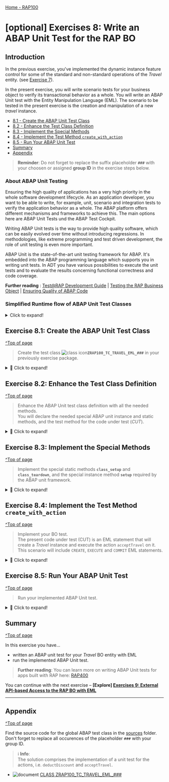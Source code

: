[Home - RAP100](../../#exercises)

# \[optional\] Exercises 8: Write an ABAP Unit Test for the RAP BO 

## Introduction 
In the previous exercise, you've implemented the dynamic instance feature control for some of the standard and non-standard operations of the _Travel_ entity. (see [Exercise 7](../ex7/readme.md)).

In the present exercise, you will write scenario tests for your business object to verify its transactional behavior as a whole. You will write an ABAP Unit test with the Entity Manipulation Language (EML). The scenario to be tested in the present exercise is the creation and manipulation of a new _travel_ instance.

- [8.1 - Create the ABAP Unit Test Class](#exercise-81-create-the-abap-unit-test-class)
- [8.2 - Enhance the Test Class Definition](#exercise-82-enhance-the-test-class-definition)
- [8.3 - Implement the Special Methods](#exercise-83-implement-the-special-methods)
- [8.4 - Implement the Test Method `create_with_action`](#exercise-84-implement-the-test-method-create_with_action)
- [8.5 - Run Your ABAP Unit Test](#exercise-85-run-your-abap-unit-test)
- [Summary](#summary)
- [Appendix](#appendix)

> **Reminder**: Do not forget to replace the suffix placeholder **`###`** with your choosen or assigned **group ID** in the exercise steps below. 

### About ABAP Unit Testing

Ensuring the high quality of applications has a very high priority in the whole software development lifecycle. As an application developer, you want to be able to write, for example, unit, scenario and integration tests to verify the application behavior as a whole. The ABAP platform offers different mechanisms and frameworks to achieve this. The main options here are ABAP Unit Tests und the ABAP Test Cockpit.

Writing ABAP Unit tests is the way to provide high quality software, which can be easily evolved over time without introducing regressions. In methodologies, like extreme programming and test driven development, the role of unit testing is even more important. 

ABAP Unit is the state-of-the-art unit testing framework for ABAP. It's embedded into the ABAP programming language which supports you in writing unit tests. In ADT you have various possibilities to execute the unit tests and to evaluate the results concerning functional correctness and code coverage.

**Further reading** : [Test@RAP Development Guide](https://help.sap.com/viewer/923180ddb98240829d935862025004d6/Cloud/en-US/1fa88de357464d98a08165cb5830c0ad.html) | [Testing the RAP Business Object](https://help.sap.com/viewer/923180ddb98240829d935862025004d6/Cloud/en-US/600245bbe0204b34b4cd7626339fd56b.html) | [Ensuring Quality of ABAP Code](https://help.sap.com/viewer/5371047f1273405bb46725a417f95433/Cloud/en-US/4ec7641e6e391014adc9fffe4e204223.html)

### Simplified Runtime flow of ABAP Unit Test Classes

<details>
  <summary>Click to expand!</summary>

The ABAP Unit framework has standard special methods which needs to be implemented to set up and destroy a given test cofiguration.
- The standard special static methods of the test configuration **`class_setup()`** and **`class_teardown()`**.
  - **`class_setup()`**: This setup method is executed once before all tests of the class. It is used to setup the test environment.
  - **`class_teardown()`**: This teardown method is executed once after all tests of the test class are executed. It is used to destroy the test environment.
- The standard special instance methods of the test configuration: **`setup()`** and **`teardown()`**.
  - **`setup()`**: This method is executed before each individual test or before each execution of a test method. It is used, for example, to reset the test doubles before the execution of each test method.
  - **`teardown()`**: This method is executed after each individual test or after each execution of a test method. It will be used to rollback any changes in involved entities 

Below is a simplified representation of the runtime flow of ABAP Unit test classes. 

ABAP Unit test methods: **`<test method>()`** represents each unit test method for a given code under test (CUT). Such method is identifiable by the addition **`FOR TESTING`** in the method interface.

 ![BO Test – Adjust Test Class](images/testclassruntimeflow01.png)

</details>

## Exercise 8.1: Create the ABAP Unit Test Class
[^Top of page](#)

> Create the test class ![class icon](images/adt_class.png)**`ZRAP100_TC_TRAVEL_EML_###`** in your previously exercise package.

<details>
  <summary>🔵 Click to expand!</summary>

1. Right-click on your package ![package icon](images/adt_package.png)**`ZRAP100_###`** and choose **New > ABAP Class** from the context menu.      
 
2. Maintain the required information (`###` is your group ID) and click **Next >**.
   - Name: **`ZRAP100_TC_TRAVEL_EML_###`**
   - Description: _**`BO Test with EML`**_    

3. Assign a transport request and choose **Finish** to create the new ABAP class.

   ![Test Class](images/testclass01.png)

4. Specify the new global ABAP class as an ABAP Unit test class and also specify the test relation to the behavior definition (**`BDEF`**) of your _Travel_ BO entity **`ZRAP100_R_TravelTP_###`**.
       
   For that, insert the addition **`FOR TESTING RISK LEVEL HARMLESS DURATION SHORT`** after the addition **`CREATE PPUBLIC`** (just before the **`.`**) of the class definition to enable the class for ABAP Unit testing.
   
   ```ABAP   
   FOR TESTING
   RISK LEVEL HARMLESS
   DURATION SHORT   
   ```
   
   Then add the ABAP Doc comment provided as code snippet below at the top of class editor to specify the test relation with your behavior definition **`ZRAP100_R_TravelTP_###`** (TADIR entry: `R3TR BDEF`). Replace the placeholder `###` with your group ID.
   
   > **Info**: In ABAP Unit testing, test relations allow the tests of a given object to be executed from the referenced object. In the present example, you will execute the test for your RAP BO in the separate test class. It is also possible to write ABAP Unit tests directly in the behavior implementation classes. 
   
   ```ABAP
   "! @testing BDEF:ZRAP100_R_TravelTP_###
   ```
   
   Your source code should look like this:
   
   ![Test Class](images/ex8_1.png)
 
5. Save ![save icon](images/adt_save.png) the changes.

</details>

## Exercise 8.2: Enhance the Test Class Definition
[^Top of page](#)

> Enhance the ABAP Unit test class definition with all the needed methods.  
> You will declare the needed special ABAP unit instance and static methods, and the test method for the code under test (_CUT_).

<details>
  <summary>🔵 Click to expand!</summary>

1. Insert the code snippet provided below under the **`PRIVATE SECTION.`** statement in the class definition.  
  
  Mock data for the _Agency_ and _Customer_ entities are needed in the present test scenario.
   
   ```ABAP
       CLASS-DATA:
         cds_test_environment TYPE REF TO if_cds_test_environment,
         sql_test_environment TYPE REF TO if_osql_test_environment,
         begin_date           TYPE /dmo/begin_date,
         end_date             TYPE /dmo/end_date,
         agency_mock_data     TYPE STANDARD TABLE OF /dmo/agency,
         customer_mock_data   TYPE STANDARD TABLE OF /dmo/customer.
       
       CLASS-METHODS:
         class_setup,    " setup test double framework
         class_teardown. " stop test doubles
      METHODS:
         setup,          " reset test doubles      
         teardown.       " rollback any changes
         
      METHODS:
         " CUT: create with action call and commit
         create_with_action FOR TESTING RAISING cx_static_check.
   ```
       
   An error will be displayed in the ABAP editor due to the missing method bodies in the class implementations.  
   
2. Add the method bodies via ADT quick fix.    
    
   For that, set your cursor on the method name **`class_setup`**, press **Ctrl+1** to display the **Quick Assist** view, and select the entry _**`+ Add 5 unimplemented methods`**_ from the pop-up menu to add the empty method bodies in the class implementation section.

   Your source code should now look like:
   
   ![Test Class](images/testclass03.png) 
   
    **Short explanation**:
      - Various static attributes for the test doubles and the mock data  
        -	**`cds_test_environment`**: The reference object for the CDS TDF (**`if_cds_test_environment`**) which is used to provide test doubles for the _travel_ CDS entity of the base BO view. The CDS test doubles will be used for _read_ operations.  
        -	**`sql_test_environment`**: The reference object for the ABAP SQL TDF (**`if_osql_test_environment`**) is used for stubing the additional needed database tables. The database test doubles will be used for _write_ operations.          
      - The ABAP unit framework standard special methods of the test configuration are specified: **`setup`**, **`teardown`**, **`class_setup`**, and **`class_teardown`**.
      -  The method **`create_with_action()`** is the unit test method for our CUT. Test methods are easily identifiable by the addition **`FOR TESTING`** in the method signature.
       
3. Save ![save icon](images/adt_save.png) the changes.
     
 </details>

## Exercise 8.3: Implement the Special Methods
[^Top of page](#)

> Implement the special static methods **`class_setup`** and **`class_teardown`**,  and the special instance method **`setup`** required by the ABAP unit framework.

<details>
  <summary>🔵 Click to expand!</summary>

1. Implement the static method **`class_setup`** which is used to setup the test doubles environment and prepare the test data.       
    
   Replace the method body with the code snippet below and replace all occurrences of the placeholder **`###`** with your group ID. 
   
   Use the **Pretty Printer** (**Shift+F1**) to format your source code and save ![save icon](images/adt_save.png) the changes.
      
   ```ABAP
    METHOD class_setup.
      " create the test doubles for the underlying CDS entities
      cds_test_environment = cl_cds_test_environment=>create_for_multiple_cds(
                        i_for_entities = VALUE #(
                          ( i_for_entity = 'ZRAP100_R_TravelTP_###' ) ) ).
                          
      " create test doubles for additional used tables.
      sql_test_environment = cl_osql_test_environment=>create(
      i_dependency_list = VALUE #( ( '/DMO/AGENCY' )
                                   ( '/DMO/CUSTOMER' ) ) ).

      " prepare the test data
      begin_date = cl_abap_context_info=>get_system_date( ) + 10.
      end_date   = cl_abap_context_info=>get_system_date( ) + 30.

      agency_mock_data   = VALUE #( ( agency_id = '070041' name = 'Agency 070041' ) ).
      customer_mock_data = VALUE #( ( customer_id = '000093' last_name = 'Customer 000093' ) ).
    ENDMETHOD.   
   ```   

   Your source code should look like this:
   
   ![Test Class](images/ex8_2.png)    
  
2. Save ![save icon](images/adt_save.png) the changes.

3. Implement the ABAP Unit framework standard static method **`class_teardown`** which is used to stop the test doubles at the end of the test class execution.
    
   Replace the method body with the code snippet provided below, format your code your source code, and save ![save icon](images/adt_save.png) the changes.

   ```ABAP
    METHOD class_teardown.
      " remove test doubles
      cds_test_environment->destroy(  ).
      sql_test_environment->destroy(  ).
    ENDMETHOD.
   ```   
   
   Your source code should look like this:
   
   ![Test Class](images/testclass05.png)


4.	Implement the special instance method **`setup`** which is used to reset the test doubles and insert the test data before the execution of the test method - or of each test method of a test class in general.    

    Insert the code snippet below in the appropriate method implementation as shown on the screenshot.

    ```ABAP
       METHOD setup.
         " clear the test doubles per test
         cds_test_environment->clear_doubles(  ).
         sql_test_environment->clear_doubles(  ).
         " insert test data into test doubles
         sql_test_environment->insert_test_data( agency_mock_data   ).
         sql_test_environment->insert_test_data( customer_mock_data ).
       ENDMETHOD.
    ``` 

    The source code should look like this:

    ![Test Class](images/testclass06.png)


5. Implement the special instance method **`teardown`** which is used to rollback any changes in the involved entities after the execution the test method.

    Replace the method body with the code snippet provided below and format your code your source code.

    ```ABAP
     METHOD teardown.
       " clean up any involved entity
       ROLLBACK ENTITIES.    
     ENDMETHOD.    
    ```

    The source code should look like follows.

    ![Test Class](images/testclass07.png)


6. Save ![save icon](images/adt_save.png) the changes.

 </details>
 
 ## Exercise 8.4: Implement the Test Method `create_with_action`
[^Top of page](#)

> Implement your BO test.   
> The present code under test (CUT) is an EML statement that will create a _Travel_ instance and execute the action `acceptTravel` on it. This scenario will include `CREATE`, `EXECUTE` and `COMMIT` EML statements.

<details>
  <summary>🔵 Click to expand!</summary>

1. Implement the test method **`create_with_action`**.  
   
   Insert the code snippet provided below in the method body and replace all occurrences of **`###`** with your group ID.

   ⚠**Attention**⚠:  
   In case you've defined and implemented the instance actions **`acceptTravel`** in the [Exercise 6](../ex6/readme.md)_), then uncomment the six (6) related code lines in the inserted source code.  
   
   ```ABAP   
      METHOD create_with_action.
        " create a complete composition: Travel (root) 
        MODIFY ENTITIES OF ZRAP100_R_TravelTP_###
         ENTITY Travel
         CREATE FIELDS ( AgencyID CustomerID BeginDate EndDate Description TotalPrice BookingFee CurrencyCode )
           WITH VALUE #( (  %cid = 'ROOT1'
                            AgencyID      = agency_mock_data[ 1 ]-agency_id
                            CustomerID    = customer_mock_data[ 1 ]-customer_id
                            BeginDate     = begin_date
                            EndDate       = end_date
                            Description   = 'TestTravel 1'
                            TotalPrice    = '1100'
                            BookingFee    = '20'
                            CurrencyCode  = 'EUR'
                         ) )

   *        " execute action `acceptTravel`
   *        ENTITY Travel
   *          EXECUTE acceptTravel
   *            FROM VALUE #( ( %cid_ref = 'ROOT1' ) )

        " execute action `deductDiscount`
         ENTITY Travel
           EXECUTE deductDiscount
             FROM VALUE #( ( %cid_ref = 'ROOT1'
                             %param-discount_percent = '20' ) )   "=> 20%

         " result parameters
         MAPPED   DATA(mapped)
         FAILED   DATA(failed)
         REPORTED DATA(reported).

        " expect no failures and messages
        cl_abap_unit_assert=>assert_initial( msg = 'failed'   act = failed ).
        cl_abap_unit_assert=>assert_initial( msg = 'reported' act = reported ).

        " expect a newly created record in mapped tables
        cl_abap_unit_assert=>assert_not_initial( msg = 'mapped-travel'  act = mapped-travel ).

        " persist changes into the database (using the test doubles)
        COMMIT ENTITIES RESPONSES
          FAILED   DATA(commit_failed)
          REPORTED DATA(commit_reported).

        " no failures expected
        cl_abap_unit_assert=>assert_initial( msg = 'commit_failed'   act = commit_failed ).
        cl_abap_unit_assert=>assert_initial( msg = 'commit_reported' act = commit_reported ).

        " read the data from the persisted travel entity (using the test doubles)
        SELECT * FROM ZRAP100_R_TravelTP_### INTO TABLE @DATA(lt_travel). "#EC CI_NOWHERE         
        " assert the existence of the persisted travel entity      
        cl_abap_unit_assert=>assert_not_initial( msg = 'travel from db' act = lt_travel ).
        " assert the generation of a travel ID (key) at creation
        cl_abap_unit_assert=>assert_not_initial( msg = 'travel-id' act = lt_travel[ 1 ]-TravelID ).
   *     " assert that the action has changed the overall status
   *     cl_abap_unit_assert=>assert_equals( msg = 'overall status' exp = 'A' act = lt_travel[ 1 ]-OverallStatus ).
        " assert the discounted booking_fee
        cl_abap_unit_assert=>assert_equals( msg = 'discounted booking_fee' exp = '16' act = lt_travel[ 1 ]-BookingFee ).
        
      ENDMETHOD.
   ```

   The source code should look like this:

   ![Test Class](images/ex8_3.png)
         
   **Short explanation:**  
   - The complete CUT is a complex EML Statement comprising a **`MODIFY ENTITIES`** statement **`CREATE`** and **`EXECUTE`** additions, and a **`COMMIT ENTITIES`** statement.
   - The class **`CL_ABAP_UNIT_ASSERT`** is used in test method implementations to check/assert the test assumptions. It offers various static methods for the purposes - e.g. `assert_equals()`, `assert_initial()`, `assert_not_initial()`, and `assert_differs()`.
   - Block (1) 
     - CUT: **`MODIFY ENTITIES`** statement, including the following
       - a **`CREATE`** addition which creates a _travel_ instance (root).
       - an **`EXECUTE`** addition which calls the action **`acceptTravel`** on the _travel_ instance.
       - an **`EXECUTE`** addition which calls the action **`deductDiscount`** on the _travel_ instance. 
     - First assertion block on the result parameters - before committing the changes 
       - An assertion used to check for eventual failures and messages during the creation of the instances and the execution of the action. 
       - An assertion used to check the returned **`mapped`** table for the created _travel_ and _booking_ instances. 
   - Block (2)
        - CUT:  **`COMMIT ENTITIES`** statement which persists the changes to the database (test doubles).
        - The second assertion block checks for an eventual failure of the performed commit by examinating the return parameters **`commit_failed`** and **`commit_reported`**.
   - Block (3)
        - Third assertion block to check the successful persistence of the data in the test doubles. 
        - For that, the committed data is first read via a **`SELECT`** statement on the base BO view **`ZRAP100_R_TravelTP_####`**; The data is read from the configure test double.
        - Various assertion checks are performed. Please read the comment lines in the code snippet for more explanation.

8.	Save ![save icon](images/adt_save.png) and activate ![activate icon](images/adt_activate.png) the changes.
  
You are through with writing your BO test. Go ahead and execute it.
 </details>


## Exercise 8.5: Run Your ABAP Unit Test 
[^Top of page](#)

> Run your implemented ABAP Unit test.

<details>
  <summary>🔵 Click to expand!</summary>

1. Execute the implemented unit test.   

   For that, right-click on either the test method name **`create_with_action`** or the test class name in the **Outline** or **Project Explorer** view, and select **Run as > ABAP Unit Test** from the context menu or simply press **Ctrl+Shift+F10**.  

   Your result should look like this:
   
   ![Test Class](images/testclass09.png)
   
2. Now, run the unit test from the related behavior definition **`ZRAP100_R_TravelTP_###`**.

    In the [8.1 - Create the ABAP Unit Test Class](#exercise-81-create-the-abap-unit-test-class) of this document, you've specified the test relation to your behavior definition **`ZRAP100_R_TravelTP_###`** using the special ABAP Doc comment **`"! @testing BDEF:ZRAP100_R_TravelTP_###`**, where **`###`** is your group ID.   
 
    This means that every ABAP Unit tests implemented in this test class can be executed from the behavior definition ![bdef icon](images/adt_bdef.png)**`ZRAP100_R_TravelTP_####`**.
  
    Select your BO behavior definition ![bdef icon](images/adt_bdef.png)**`ZRAP100_R_TravelTP_###`** in the **Project Explorer**, right-click on it, and select **Run as > ABAP Unit Test** (**Ctrl+Shift+F10**) from the context menu to executed all its related unit tests; Currently only one :-). 
    
    All unit tests related to this behavior definition are executed and displayed under _**Foreign Tests**_ in the _**ABAP Unit**_ view.
   
    ![Test Class](images/ex8_6.png)
    
    That's it for this exercise!     
 
 </details>

## Summary 
[^Top of page](#)

In this exercise you have... 
- written an ABAP unit test for your _Travel_ BO entity with EML 
- run the implemented ABAP Unit test.

> **Further reading**: You can learn more on writing ABAP Unit tests for apps built with RAP here: [RAP400](../../../../rap4xx/rap400)

You can continue with the next exercise – **\[Explore\] [Exercises 9: External API-based Access to the RAP BO with EML ](../ex9/readme.md)**

---

## Appendix
[^Top of page](#)

Find the source code for the global ABAP test class in the [sources](sources) folder. Don't forget to replace all occurences of the placeholder `###` with your group ID.

> ℹ **Info**:   
> The solution comprises the implementation of a unit test for the actions, i.e. `deductDiscount` and `acceptTravel`.

- ![document](images/doc.png) [CLASS ZRAP100_TC_TRAVEL_EML_###](sources/EX8_CLASS_ZRAP100_TC_TRAVEL_EML.txt)

